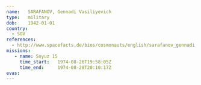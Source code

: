 ```yaml
---
name:	SARAFANOV, Gennadi Vasiliyevich 
type:	military
dob:	1942-01-01
country:
  - SOV
references:
  - http://www.spacefacts.de/bios/cosmonauts/english/sarafanov_gennadi.htm
missions:
   - name: Soyuz 15
     time_start:   1974-08-26T19:58:05Z
     time_end:     1974-08-28T20:10:17Z
evas:
---
```

